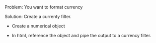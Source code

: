 Problem: You want to format currency

Solution: Create a currenty filter.

- Create a numerical object

- In html, reference the object and pipe the output to a currency filter.

